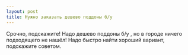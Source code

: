 ```yaml
---
layout: post 
title: Нужно заказать дешево поддоны б/у  
--- 
```

Срочно, подскажите! Надо дешево поддоны б/у , но в городе ничего подходящего не нашёл! Надо быстро найти хороший вариант, подскажите советом.
